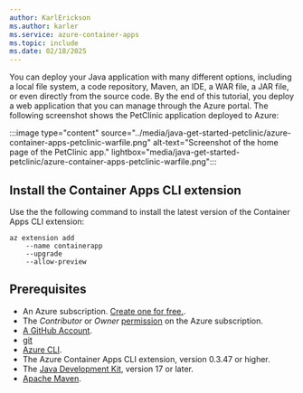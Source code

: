 ```yaml
---
author: KarlErickson
ms.author: karler
ms.service: azure-container-apps
ms.topic: include
ms.date: 02/18/2025
---
```


You can deploy your Java application with many different options, including a local file system, a code repository, Maven, an IDE, a WAR file, a JAR file, or even directly from the source code. By the end of this tutorial, you deploy a web application that you can manage through the Azure portal. The following screenshot shows the PetClinic application deployed to Azure:

:::image type="content" source="../media/java-get-started-petclinic/azure-container-apps-petclinic-warfile.png" alt-text="Screenshot of the home page of the PetClinic app." lightbox="media/java-get-started-petclinic/azure-container-apps-petclinic-warfile.png":::

## Install the Container Apps CLI extension

Use the the following command to install the latest version of the Container Apps CLI extension:

```azurecli
az extension add 
    --name containerapp
    --upgrade
    --allow-preview
```

## Prerequisites

- An Azure subscription. [Create one for free.](https://azure.microsoft.com/free/).
- The *Contributor* or *Owner* [permission](../role-based-access-control/role-assignments-portal.yml?tabs=current) on the Azure subscription.
- [A GitHub Account](https://github.com/join).
- [git](https://git-scm.com/downloads)
- [Azure CLI](/cli/azure/install-azure-cli).
- The Azure Container Apps CLI extension, version 0.3.47 or higher.
- The [Java Development Kit](/java/openjdk/install), version 17 or later.
- [Apache Maven](https://maven.apache.org/download.cgi).
